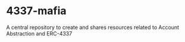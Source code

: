 # 4337-mafia
A central repository to create and shares resources related to Account Abstraction and ERC-4337

